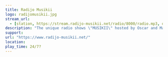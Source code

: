 ```yaml
---
title: Radijo Musikii
logo: radijomusikii.jpg
stream_url:
  - [station, https://stream.radijo-musikii.net/radio/8000/radio.mp3, online]
description: "The unique radio shows \"MUSIKII\" hosted by Oscar and Matas are presenting contemporary and past music artists who are creating music outside the mainstream industries constantly."
support:
url: "https://www.radijo-musikii.net/"
location: 
play_time: 24/7?
---
```


